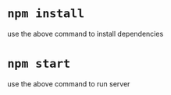 # `npm install`
use the above command to install dependencies

# `npm start`
use the above command to run server